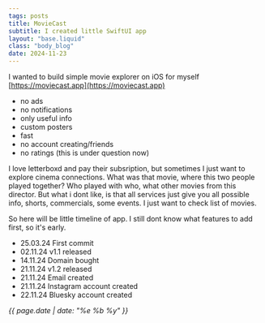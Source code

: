```yaml
---
tags: posts
title: MovieCast
subtitle: I created little SwiftUI app
layout: "base.liquid"
class: "body_blog"
date: 2024-11-23
---
```


I wanted to build simple movie explorer on iOS for myself [https://moviecast.app](https://moviecast.app)

- no ads
- no notifications
- only useful info
- custom posters
- fast
- no account creating/friends
- no ratings (this is under question now)

I love letterboxd and pay their subsription, but sometimes I just want to explore cinema connections. What was that movie, where this two people played together? Who played with who, what other movies from this director. But what i dont like, is that all services just give you all possible info, shorts, commercials, some events. I just want to check list of movies.

So here will be little timeline of app. I still dont know what features to add first, so it's early.

- 25.03.24 First commit
- 02.11.24 v1.1 released
- 14.11.24 Domain bought
- 21.11.24 v1.2 released
- 21.11.24 Email created
- 21.11.24 Instagram account created
- 22.11.24 Bluesky account created

<i>{{ page.date | date: "%e %b %y" }}</i>
